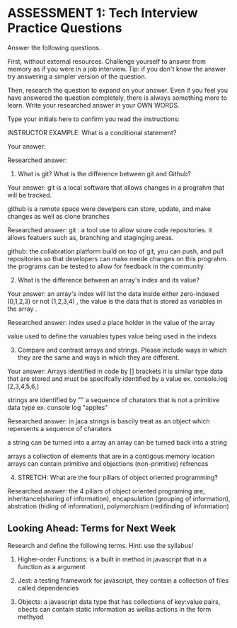 # ASSESSMENT 1: Tech Interview Practice Questions

Answer the following questions.

First, without external resources. Challenge yourself to answer from memory as if you were in a job interview. Tip: if you don't know the answer try answering a simpler version of the question.

Then, research the question to expand on your answer. Even if you feel you have answered the question completely, there is always something more to learn. Write your researched answer in your OWN WORDS.

Type your initials here to confirm you read the instructions:

INSTRUCTOR EXAMPLE: What is a conditional statement?

Your answer: 

Researched answer:

1. What is git? What is the difference between git and Github?

Your answer: git is a local software that allows changes in a prograhm that will be tracked. 

github is a remote space were develpers can store, update, and make changes as well as clone branches

Researched answer: git : a tool use to allow soure code  repositories. it allows featuers such as, branching and staginging areas.

github: the collabration platform build on top of git, you can push, and pull repositories so that developers can make neede changes on this prograhm. the programs can be tested to allow for feedback in the community.


2. What is the difference between an array's index and its value?

Your answer: an array's index will list the data inside either zero-indexed (0,1,2,3) or not (1,2,3,4) , the value is the data that is stored as variables in the array . 


Researched answer: index used a place holder in the value of the array

  value  used to define the varuables types value being used in the indexs

3. Compare and contrast arrays and strings. Please include ways in which they are the same and ways in which they are different.

Your answer: Arrays identified in code by [] brackets it is similar type data that are stored and must be specifcally identified by a value
 ex. console.log [2,3,4,5,6,]

strings are identified by "" a sequence of charators that is not a primitive data type 
ex. console log "apples"

Researched answer: 
in jaca strings is bascily treat as an object which repersents a sequence of charaters
 
 a string can be turned into a array 
 an array can be turned back into a string

arrays a collection of elements that are in a contigous memory location arrays can contain primitive and objections (non-primitive) refrences

4. STRETCH: What are the four pillars of object oriented programming?

Researched answer: the 4 pillars of object oriented programing are, inheritance(sharing of information), encapsulation (grouping of information), abstration (hiding of information), polymorphism (redifinding of information)



## Looking Ahead: Terms for Next Week

Research and define the following terms. Hint: use the syllabus!

1. Higher-order Functions: is a built in method in javascript that in a function as a argument

2. Jest: a testing framework for javascript, they contain a collection of files called dependencies

3. Objects: a javascript data type that has collections of key:value pairs, obects can contain static information as wellas actions in the form methyod
